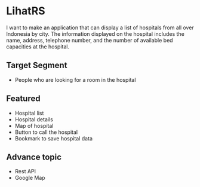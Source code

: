 # LihatRS
I want to make an application that can display a list of hospitals from all over Indonesia by city. The information displayed on the hospital includes the name, address, telephone number, and the number of available bed capacities at the hospital.

## Target Segment
- People who are looking for a room in the hospital

## Featured
- Hospital list
- Hospital details
- Map of hospital
- Button to call the hospital
- Bookmark to save hospital data

## Advance topic
- Rest API
- Google Map
